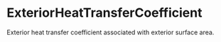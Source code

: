 ExteriorHeatTransferCoefficient
===============================

Exterior heat transfer coefficient associated with exterior surface area.
